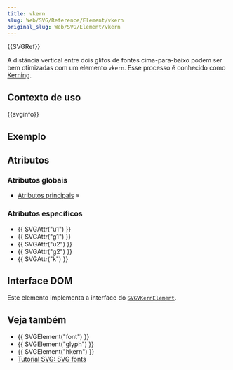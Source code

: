 ```yaml
---
title: vkern
slug: Web/SVG/Reference/Element/vkern
original_slug: Web/SVG/Element/vkern
---
```


{{SVGRef}}

A distância vertical entre dois glifos de fontes cima-para-baixo podem ser bem otimizadas com um elemento `vkern`. Esse processo é conhecido como [Kerning](http://en.wikipedia.org/wiki/Kerning).

## Contexto de uso

{{svginfo}}

## Exemplo

## Atributos

### Atributos globais

- [Atributos principais](/pt-BR/docs/SVG/Attribute#core) »

### Atributos específicos

- {{ SVGAttr("u1") }}
- {{ SVGAttr("g1") }}
- {{ SVGAttr("u2") }}
- {{ SVGAttr("g2") }}
- {{ SVGAttr("k") }}

## Interface DOM

Este elemento implementa a interface do [`SVGVKernElement`](/pt-BR/docs/DOM/SVGVKernElement).

## Veja também

- {{ SVGElement("font") }}
- {{ SVGElement("glyph") }}
- {{ SVGElement("hkern") }}
- [Tutorial SVG: SVG fonts](/pt-BR/docs/SVG/Tutorial/SVG_fonts)
